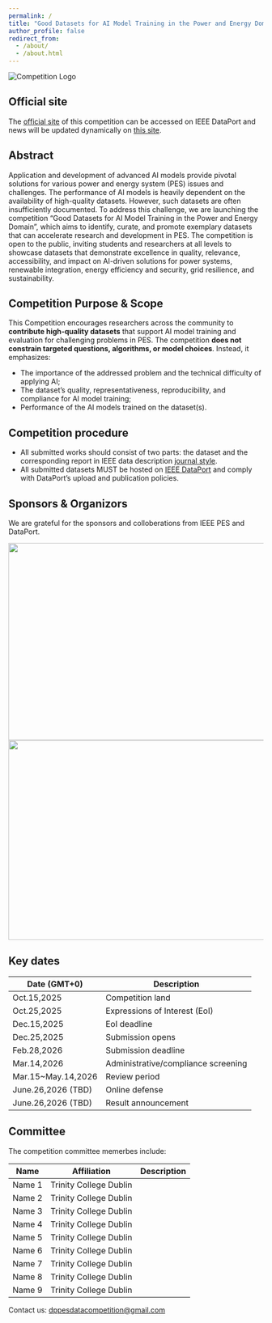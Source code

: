 ```yaml
---
permalink: /
title: "Good Datasets for AI Model Training in the Power and Energy Domain"
author_profile: false
redirect_from: 
  - /about/
  - /about.html
---
```


![Competition Logo](https://dppescomp.github.io/pesdpcompetition.github.io/images/PEScompLogo.png)

## Official site
The [official site]() of this competition can be accessed on IEEE DataPort and news will be updated dynamically on [this site](https://dppescomp.github.io/pesdpcompetition.github.io/).


## Abstract
Application and development of advanced AI models provide pivotal solutions for various power and energy system (PES) issues and challenges. The performance of AI models is heavily dependent on the availability of high-quality datasets. However, such datasets are often insufficiently documented. To address this challenge, we are launching the competition “Good Datasets for AI Model Training in the Power and Energy Domain”, which aims to identify, curate, and promote exemplary datasets that can accelerate research and development in PES. The competition is open to the public, inviting students and researchers at all levels to showcase datasets that demonstrate excellence in quality, relevance, accessibility, and impact on AI-driven solutions for power systems, renewable integration, energy efficiency and security, grid resilience, and sustainability.


## Competition Purpose & Scope
This Competition encourages researchers across the community to **contribute high-quality datasets** that support AI model training and evaluation for challenging problems in PES. The competition **does not constrain targeted questions, algorithms, or model choices**. Instead, it emphasizes:
* The importance of the addressed problem and the technical difficulty of applying AI;
* The dataset’s quality, representativeness, reproducibility, and compliance for AI model training;
* Performance of the AI models trained on the dataset(s).


## Competition procedure
* All submitted works should consist of two parts: the dataset and the corresponding report in IEEE data description [journal style](https://ieeexplore.ieee.org/xpl/RecentIssue.jsp?punumber=10347231).
* All submitted datasets MUST be hosted on [IEEE DataPort](https://ieee-dataport.org/) and comply with DataPort’s upload and publication policies. 


## Sponsors & Organizors
We are grateful for the sponsors and colloberations from IEEE PES and DataPort.

<img src="https://dppescomp.github.io/pesdpcompetition.github.io/images/IEEEPESLogo.png" width="557" height="390">  <img src="https://dppescomp.github.io/pesdpcompetition.github.io/images/dataport logo.png" width="2247" height="395"> 


## **Key dates**

| Date \(GMT+0\)       | Description                         |
| -------------------- | ----------------------------------- |
| Oct.15,2025          | Competition land                    |
| Oct.25,2025          | Expressions of Interest (EoI)       |
| Dec.15,2025          | EoI deadline                        |
| Dec.25,2025          | Submission opens                    |
| Feb.28,2026          | Submission deadline                 |
| Mar.14,2026          | Administrative/compliance screening |
| Mar.15~May.14,2026   | Review period                       |
| June.26,2026 \(TBD\) | Online defense                      |
| June.26,2026 \(TBD\) | Result announcement                 |


## Committee
The competition committee memerbes include:

| Name             | Affiliation              | Description                        |
| ---------------- | ------------------------ | ---------------------------------- |
| Name 1           | Trinity College Dublin   |                                    |
| Name 2           | Trinity College Dublin   |                                    |
| Name 3           | Trinity College Dublin   |                                    |
| Name 4           | Trinity College Dublin   |                                    |
| Name 5           | Trinity College Dublin   |                                    |
| Name 6           | Trinity College Dublin   |                                    |
| Name 7           | Trinity College Dublin   |                                    |
| Name 8           | Trinity College Dublin   |                                    |
| Name 9           | Trinity College Dublin   |                                    |


Contact us: dppesdatacompetition@gmail.com
